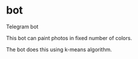 # bot
Telegram bot

This bot can paint photos in fixed number of colors.

The bot does this using k-means algorithm.
